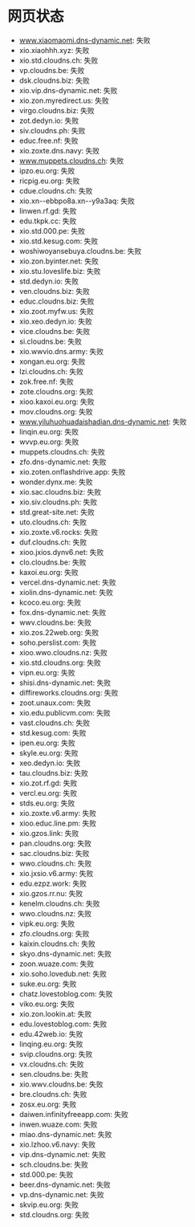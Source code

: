 # 网页状态
- www.xiaomaomi.dns-dynamic.net: 失败
- xio.xiaohhh.xyz: 失败
- xio.std.cloudns.ch: 失败
- vp.cloudns.be: 失败
- dsk.cloudns.biz: 失败
- xio.vip.dns-dynamic.net: 失败
- xio.zon.myredirect.us: 失败
- virgo.cloudns.biz: 失败
- zot.dedyn.io: 失败
- siv.cloudns.ph: 失败
- educ.free.nf: 失败
- xio.zoxte.dns.navy: 失败
- www.muppets.cloudns.ch: 失败
- ipzo.eu.org: 失败
- ricpig.eu.org: 失败
- cdue.cloudns.ch: 失败
- xio.xn--ebbpo8a.xn--y9a3aq: 失败
- linwen.rf.gd: 失败
- edu.tkpk.cc: 失败
- xio.std.000.pe: 失败
- xio.std.kesug.com: 失败
- woshiwoyansebuya.cloudns.be: 失败
- xio.zon.byinter.net: 失败
- xio.stu.loveslife.biz: 失败
- std.dedyn.io: 失败
- ven.cloudns.biz: 失败
- educ.cloudns.biz: 失败
- xio.zoot.myfw.us: 失败
- xio.xeo.dedyn.io: 失败
- vice.cloudns.be: 失败
- si.cloudns.be: 失败
- xio.wwvio.dns.army: 失败
- xongan.eu.org: 失败
- lzi.cloudns.ch: 失败
- zok.free.nf: 失败
- zote.cloudns.org: 失败
- xioo.kaxoi.eu.org: 失败
- mov.cloudns.org: 失败
- www.yiluhuohuadaishadian.dns-dynamic.net: 失败
- linqin.eu.org: 失败
- wvvp.eu.org: 失败
- muppets.cloudns.ch: 失败
- zfo.dns-dynamic.net: 失败
- xio.zoten.onflashdrive.app: 失败
- wonder.dynx.me: 失败
- xio.sac.cloudns.biz: 失败
- xio.siv.cloudns.ph: 失败
- std.great-site.net: 失败
- uto.cloudns.ch: 失败
- xio.zoxte.v6.rocks: 失败
- duf.cloudns.ch: 失败
- xioo.jxios.dynv6.net: 失败
- clo.cloudns.be: 失败
- kaxoi.eu.org: 失败
- vercel.dns-dynamic.net: 失败
- xiolin.dns-dynamic.net: 失败
- kcoco.eu.org: 失败
- fox.dns-dynamic.net: 失败
- wwv.cloudns.be: 失败
- xio.zos.22web.org: 失败
- soho.perslist.com: 失败
- xioo.wwo.cloudns.nz: 失败
- xio.std.cloudns.org: 失败
- vipn.eu.org: 失败
- shisi.dns-dynamic.net: 失败
- diffireworks.cloudns.org: 失败
- zoot.unaux.com: 失败
- xio.edu.publicvm.com: 失败
- vast.cloudns.ch: 失败
- std.kesug.com: 失败
- ipen.eu.org: 失败
- skyle.eu.org: 失败
- xeo.dedyn.io: 失败
- tau.cloudns.biz: 失败
- xio.zot.rf.gd: 失败
- vercl.eu.org: 失败
- stds.eu.org: 失败
- xio.zoxte.v6.army: 失败
- xioo.educ.line.pm: 失败
- xio.gzos.link: 失败
- pan.cloudns.org: 失败
- sac.cloudns.biz: 失败
- wwo.cloudns.ch: 失败
- xio.jxsio.v6.army: 失败
- edu.ezpz.work: 失败
- xio.gzos.rr.nu: 失败
- kenelm.cloudns.ch: 失败
- wwo.cloudns.nz: 失败
- vipk.eu.org: 失败
- zfo.cloudns.org: 失败
- kaixin.cloudns.ch: 失败
- skyo.dns-dynamic.net: 失败
- zoon.wuaze.com: 失败
- xio.soho.lovedub.net: 失败
- suke.eu.org: 失败
- chatz.lovestoblog.com: 失败
- viko.eu.org: 失败
- xio.zon.lookin.at: 失败
- edu.lovestoblog.com: 失败
- edu.42web.io: 失败
- linqing.eu.org: 失败
- svip.cloudns.org: 失败
- vx.cloudns.ch: 失败
- sen.cloudns.be: 失败
- xio.wwv.cloudns.be: 失败
- bre.cloudns.ch: 失败
- zosx.eu.org: 失败
- daiwen.infinityfreeapp.com: 失败
- inwen.wuaze.com: 失败
- miao.dns-dynamic.net: 失败
- xio.lzhoo.v6.navy: 失败
- vip.dns-dynamic.net: 失败
- sch.cloudns.be: 失败
- std.000.pe: 失败
- beer.dns-dynamic.net: 失败
- vp.dns-dynamic.net: 失败
- skvip.eu.org: 失败
- std.cloudns.org: 失败
